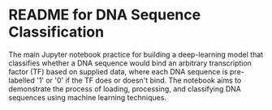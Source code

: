 # README for DNA Sequence Classification

The main Jupyter notebook practice for building a deep-learning model that classifies whether a DNA sequence would bind an arbitrary transcription factor (TF) based on supplied data, where each DNA sequence is pre-labelled '1' or '0' if the TF does or doesn't bind. 
The notebook aims to demonstrate the process of loading, processing, and classifying DNA sequences using machine learning techniques.
